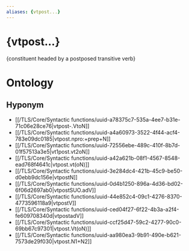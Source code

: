 ```yaml
---
aliases: {vtpost...}
---
```

# {vtpost...}

{constituent headed by a postposed transitive verb}
# Ontology

## Hyponym
- [[/TLS/Core/Syntactic functions/uuid-a78375c7-535a-4ee7-b31e-71c06e28ce76|vtpost-.VtoN]]
- [[/TLS/Core/Syntactic functions/uuid-a4a60973-3522-4f44-acf4-783e09dc0185|vtpost.npro:+prep+N]]
- [[/TLS/Core/Syntactic functions/uuid-72556ebe-489c-410f-8b7d-01f57513a3e5|vt1post.vt2oN]]
- [[/TLS/Core/Syntactic functions/uuid-a42a621b-08f1-4567-8548-ead768f4641c|vtpost.vt(oN)]]
- [[/TLS/Core/Syntactic functions/uuid-3e284dc4-421b-45c9-be50-d0ebb9dc156e|vtpostN]]
- [[/TLS/Core/Syntactic functions/uuid-0d4b1250-896a-4d36-bd02-6f06d2697ab0|vtpostSUO.adV]]
- [[/TLS/Core/Syntactic functions/uuid-44e852c4-09c1-4276-8370-4773596118a9|vtpostV]]
- [[/TLS/Core/Syntactic functions/uuid-ced04f27-6f22-4b3a-a2f4-fe609708340d|vtpostadV]]
- [[/TLS/Core/Syntactic functions/uuid-ccf25d47-59c2-4277-90c0-69bb67c97301|vtpost.Vt(oN)]]
- [[/TLS/Core/Syntactic functions/uuid-aa980ea3-9b91-490e-b621-7573de29f030|vtpost.N1+N2]]